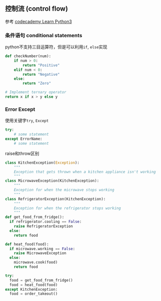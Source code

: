 ## 控制流 (control flow)

参考
[codecademy Learn Python3](https://www.codecademy.com/learn/learn-python-3)

### 条件语句 conditional statements

python不支持三目运算符，但是可以利用`if`, `else`实现

```python
def checkNumber(num):
    if num > 0:
        return "Positive"
    elif num < 0:
        return "Negative"
    else:
        return "Zero"

# Implement ternary operator
return x if x > y else y
```

### Error Except
使用关键字`try`, `Except`
```python
try:
    # some statement
except ErrorName:
    # some statement
```

raise和throw区别
```py
class KitchenException(Exception):
    """
    Exception that gets thrown when a kitchen appliance isn't working
    """
class MicrowaveException(KitchenException):
    """
    Exception for when the microwave stops working
    """
class RefrigeratorException(KitchenException):
    """
    Exception for when the refrigerator stops working
    """
def get_food_from_fridge():
  if refrigerator.cooling == False:
    raise RefrigeratorException
  else:
    return food

def heat_food(food):
  if microwave.working == False:
    raise MicrowaveException
  else:
    microwave.cook(food)
    return food

try:
  food = get_food_from_fridge()
  food = heat_food(food)
except KitchenException:
  food = order_takeout()
```